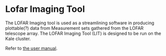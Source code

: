 # Lofar Imaging Tool

The LOFAR Imaging tool is used as a streamlining software in producing plottable(?) data from Measurement sets gathered from the LOFAR telescope array.
The LOFAR Imaging Tool (LIT) is designed to be run on the Kale cluster.

Refer to [the user manual](documentation/instruction_sheet.md).
